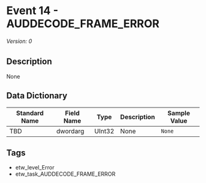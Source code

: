 # Event 14 - AUDDECODE_FRAME_ERROR
###### Version: 0

## Description
None

## Data Dictionary
|Standard Name|Field Name|Type|Description|Sample Value|
|---|---|---|---|---|
|TBD|dwordarg|UInt32|None|`None`|

## Tags
* etw_level_Error
* etw_task_AUDDECODE_FRAME_ERROR